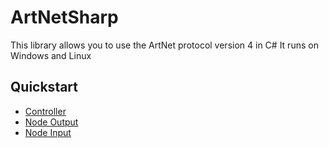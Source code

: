 # ArtNetSharp
This library allows you to use the ArtNet protocol version 4 in C#
It runs on Windows and Linux

## Quickstart
* [Controller](https://github.com/DMXControl/ArtNetSharp/blob/main/Examples/ControllerExample/Program.cs)
* [Node Output](https://github.com/DMXControl/ArtNetSharp/blob/main/Examples/NodeOutputExample/Program.cs)
* [Node Input](https://github.com/DMXControl/ArtNetSharp/blob/main/Examples/NodeInputExample/Program.cs)
